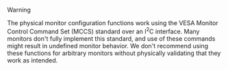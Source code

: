> [!WARNING]
> The physical monitor configuration functions work using the VESA Monitor Control Command Set (MCCS) standard over an I<sup>2</sup>C interface. Many monitors don't fully implement this standard, and use of these commands might result in undefined monitor behavior. We don't recommend using these functions for arbitrary monitors without physically validating that they work as intended.

